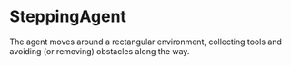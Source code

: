 # SteppingAgent
The agent moves around a rectangular environment, collecting tools and avoiding (or removing) obstacles along the way.
